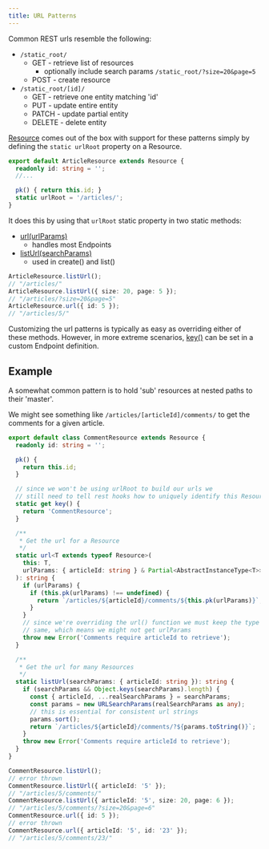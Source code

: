 ```yaml
---
title: URL Patterns
---
```


Common REST urls resemble the following:

- `/static_root/`
  - GET - retrieve list of resources
    - optionally include search params `/static_root/?size=20&page=5`
  - POST - create resource
- `/static_root/[id]/`
  - GET - retrieve one entity matching 'id'
  - PUT - update entire entity
  - PATCH - update partial entity
  - DELETE - delete entity

[Resource](api/Resource.md) comes out of the box with support for these patterns simply
by defining the `static urlRoot` property on a Resource.

```typescript
export default ArticleResource extends Resource {
  readonly id: string = '';
  //...

  pk() { return this.id; }
  static urlRoot = '/articles/';
}
```

It does this by using that `urlRoot` static property in two static methods:

- [url(urlParams)](api/Resource.md#url)
  - handles most Endpoints
- [listUrl(searchParams)](api/Resource.md#listUrl)
  - used in create() and list()

```typescript
ArticleResource.listUrl();
// "/articles/"
ArticleResource.listUrl({ size: 20, page: 5 });
// "/articles/?size=20&page=5"
ArticleResource.url({ id: 5 });
// "/articles/5/"
```

Customizing the url patterns is typically as easy as overriding either of these
methods. However, in more extreme scenarios, [key()](api/Endpoint.md#key)
can be set in a custom Endpoint definition.

## Example

A somewhat common pattern is to hold 'sub' resources at nested paths to their 'master'.

We might see something like `/articles/[articleId]/comments/` to get the comments for
a given article.

```typescript
export default class CommentResource extends Resource {
  readonly id: string = '';

  pk() {
    return this.id;
  }

  // since we won't be using urlRoot to build our urls we
  // still need to tell rest hooks how to uniquely identify this Resource
  static get key() {
    return 'CommentResource';
  }

  /**
   * Get the url for a Resource
   */
  static url<T extends typeof Resource>(
    this: T,
    urlParams: { articleId: string } & Partial<AbstractInstanceType<T>>,
  ): string {
    if (urlParams) {
      if (this.pk(urlParams) !== undefined) {
        return `/articles/${articleId}/comments/${this.pk(urlParams)}`;
      }
    }
    // since we're overriding the url() function we must keep the type the
    // same, which means we might not get urlParams
    throw new Error('Comments require articleId to retrieve');
  }

  /**
   * Get the url for many Resources
   */
  static listUrl(searchParams: { articleId: string }): string {
    if (searchParams && Object.keys(searchParams).length) {
      const { articleId, ...realSearchParams } = searchParams;
      const params = new URLSearchParams(realSearchParams as any);
      // this is essential for consistent url strings
      params.sort();
      return `/articles/${articleId}/comments/?${params.toString()}`;
    }
    throw new Error('Comments require articleId to retrieve');
  }
}
```

```typescript
CommentResource.listUrl();
// error thrown
CommentResource.listUrl({ articleId: '5' });
// "/articles/5/comments/"
CommentResource.listUrl({ articleId: '5', size: 20, page: 6 });
// "/articles/5/comments/?size=20&page=6"
CommentResource.url({ id: 5 });
// error thrown
CommentResource.url({ articleId: '5', id: '23' });
// "/articles/5/comments/23/"
```
